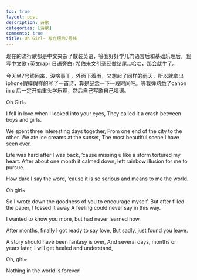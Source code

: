 ```yaml
---
toc: true
layout: post
description: 诗歌
categories: [诗歌]
comments: true
title: Oh Girl~ 写在纽约7号线
---
```


现在的流行歌都是中文夹杂了散装英语，等我好好学几门语言后和基础乐理后，我写中文歌+英文rap+日语旁白+希伯来文引圣经做结尾…哈哈，那会就牛了。

今天坐7号线回来，没啥事干，外面下着雨，又想起了同样的雨天，所以就拿出iphone假模假样的写了一首诗，算是纪念一下一段时间吧。等我弹熟悉了canon in c 后一定开始重头学乐理，然后自己写歌自己填词。

 

Oh Girl~

I fell in love when I looked into your eyes,
They called it a crash between boys and girls.

We spent three interesting days together,
From one end of the city to the other.
We ate ice creams at the sunset,
The most beautiful scene I have seen ever.

Life was hard after I was back,
’cause missing u like a storm tortured my heart.
After about one month it calmed down,
left rainbow illusion for me to pursue.

How dare I say the word,
’cause it is so serious and means to me the world.

Oh girl~

So I wrote down the goodness of you to encourage myself,
But  after filled the paper, I tossed it away
A feeling could never say in this way.

I wanted to know you more,
but had never learned how.

After months, finally I got ready to say love,
But sadly, just found you leave.

A story should have been fantasy is over,
And several days, months or years later,
I will get healed and understand,

Oh, girl~

Nothing in the world is forever!